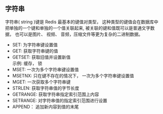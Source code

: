 ## 字符串

字符串( string )键是 Redis 最基本的键值对类型， 这种类型的键值会在数据库中把单独的一个键和单独的一个值关联起来,
被关联的键和值既可以是普通文字数据， 也可以是图片、 视频、 音频，压缩文件等更为复杂的二进制数据。

- SET: 为字符串键设置值
- GET: 获取字符串键的值
- GETSET: 获取旧值并设置新值  
  示例: 缓存， 锁
- MSET: 一次为多个字符串键设置值 
- MSETNX: 只在键不存在的情况下， 一次为多个字符串键设置值
- MGET: 一次获取多个字符串键
- STRLEN: 获取字符串值的字节长度
- GETRANGE: 获取字符串指定索引范围上内容
- SETRANGE: 对字符串值的指定索引范围进行设置
- APPEND： 追加新内容到值的末尾
